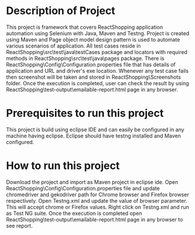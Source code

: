 # Description of Project
This project is framework that covers ReactShopping application automation using Selenium with Java, Maven and Testng.
Project is created using Maven and Page object model design pattern is used to automate various scenarios of application.
All test cases reside in ReactShopping\src\test\java\testCases package and locators with required methods in ReactShopping\src\test\java\pages package.
There is ReactShopping\Config\Configuration.properties file that has details of application and URL and driver's exe location.
Whenever any test case fails then screenshot will be taken and stored in ReactShopping\Screenshots folder.
Once the execution is completed, user can check the result by using ReactShopping\test-output\emailable-report.html page in any browser.

# Prerequisites to run this project
This project is build using eclipse IDE and can easily be configured in any machine having eclipse.
Eclipse should have testng installed and Maven configured.

# How to run this project
Download the project and import as Maven project in eclipse ide. Open ReactShopping\Config\Configuration.properties file and update chromedriver and gekodriver path for Chrome
browser and Firefox browser respectively. 
Open Testng.xml and update the value of browser parameter. This will accept chrome or Firefox values. 
Right click on Testng.xml and run as Test NG suite.
Once the execution is completed open ReactShopping\test-output\emailable-report.html page in any browser to see report.

